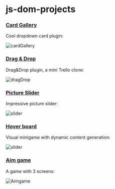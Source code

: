 # js-dom-projects

### [Card Gallery](https://github.com/kumancev/js-dom-projects/tree/main/cards-sources)
Cool dropdown card plugin:

![cardGallery](https://media.giphy.com/media/swzrTcOC7n6BngOfEM/giphy.gif)

### [Drag & Drop](https://github.com/kumancev/js-dom-projects/tree/main/drag-drop)
Drag&Drop plugin, a mini Trello clone:

![dragDrop](https://media.giphy.com/media/BEwvAxFfziMPdasl2b/giphy.gif)

### [Picture Slider](https://github.com/kumancev/js-dom-projects/tree/main/slider)
Impressive picture slider:

![slider](https://media.giphy.com/media/rPBH1Nlz2uKt519l6F/giphy.gif)

### [Hover board](https://github.com/kumancev/js-dom-projects/tree/main/hover-board)
Visual minigame with dynamic content generation:

![slider](https://media.giphy.com/media/KumtM0hnCGwUNszGN4/giphy.gif)

### [Aim game](https://github.com/kumancev/js-dom-projects/tree/main/aim-game)
A game with 3 screens:

![Aimgame](https://media.giphy.com/media/2dSBSADXfNf2QQ8m56/giphy.gif)

